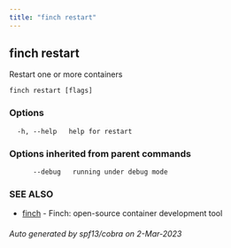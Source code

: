 ```yaml
---
title: "finch restart"
---
```

## finch restart

Restart one or more containers

```
finch restart [flags]
```

### Options

```
  -h, --help   help for restart
```

### Options inherited from parent commands

```
      --debug   running under debug mode
```

### SEE ALSO

* [finch](../finch/)	 - Finch: open-source container development tool

###### Auto generated by spf13/cobra on 2-Mar-2023
